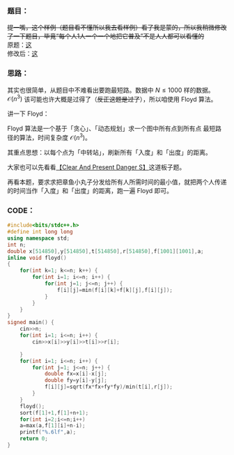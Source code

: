 ### 题目：
~~提一嘴，这个样例（题目看不懂所以我去看样例）看了我是蒙的，所以我稍微修改了一下题目，毕竟“每个人1人一个一个地把它普及”不是人人都可以看懂的~~  
原题：[这](https://www.luogu.com.cn/problem/AT279)  
修改后：[这](https://www.luogu.com.cn/paste/xetemnsh) 
### 思路：
其实也很简单，从题目中不难看出要跑最短路。数据中 $N\le 1000$ 样的数据。$\mathcal{O}(n^3)$ 该可能也许大概是过得了（~~反正这题是过了~~），所以咱使用 Floyd 算法。

讲一下 Floyd：

Floyd 算法是一个基于「贪心」、「动态规划」求一个图中所有点到所有点 最短路径的算法，时间复杂度 $\mathcal{O}(n^3)$。

其重点思想：以每个点为「中转站」，刷新所有「入度」和「出度」的距离。

大家也可以先看看[【Clear And Present Danger S】](https://www.luogu.com.cn/problem/P2910)这道板子题。

再看本题，要求求把章鱼小丸子分发给所有人所需时间的最小值，就把两个人传递的时间当作「入度」和「出度」的距离，跑一遍 Floyd 即可。
### CODE：
```cpp
#include<bits/stdc++.h>
#define int long long
using namespace std;
int n;
double x[514850],y[514850],t[514850],r[514850],f[1001][1001],a;
inline void floyd()
{
	for(int k=1; k<=n; k++) {
		for(int i=1; i<=n; i++) {
			for(int j=1; j<=n; j++) {
				f[i][j]=min(f[i][k]+f[k][j],f[i][j]);
			}
		}
	}	
}
signed main() {
	cin>>n;
	for(int i=1; i<=n; i++) {
		cin>>x[i]>>y[i]>>t[i]>>r[i];

	}
	for(int i=1; i<=n; i++) {
		for(int j=1; j<=n; j++) {
			double fx=x[i]-x[j];
			double fy=y[i]-y[j];
			f[i][j]=sqrt(fx*fx+fy*fy)/min(t[i],r[j]);
		}
	}
	floyd();
	sort(f[1]+1,f[1]+n+1);
	for(int i=2;i<=n;i++)
	a=max(a,f[1][i]+n-i);
	printf("%.6lf",a);
	return 0;
}
```
